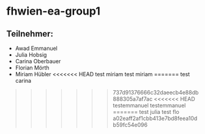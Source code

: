 # fhwien-ea-group1

## Teilnehmer:
- Awad Emmanuel 
- Julia Hobsig  
- Carina Oberbauer
- Florian Mörth
- Miriam Hübler
<<<<<<< HEAD
test miriam
test miriam
=======
test carina
>>>>>>> 737d91376666c32daeecb4e88db888305a7af7ac
<<<<<<< HEAD
testemmanuel
testemmanuel
=======
test julia
test flo
>>>>>>> a02eaff2af1cbb413e7bd8feea10db59fc54e096
